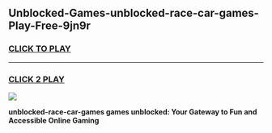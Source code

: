 
## Unblocked-Games-unblocked-race-car-games-Play-Free-9jn9r
<h3>
<a href="https://premium76.site?title=unblocked-race-car-games&ref=18A1">CLICK TO PLAY</a></h3>
<hr>

<h3>
<a href="https://premium76.site?title=unblocked-race-car-games&ref=18A1">CLICK 2 PLAY</a>
  
</h3>

<a href="https://premium76.site?title=unblocked-race-car-games&ref=18A1"><img src="https://clearcache.store/games.png"></a>


**unblocked-race-car-games games unblocked: Your Gateway to Fun and Accessible Online Gaming**
